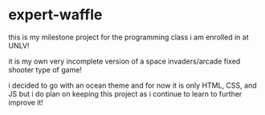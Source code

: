 # expert-waffle

this is my milestone project for the programming class i am enrolled in at UNLV!

it is my own very incomplete version of a space invaders/arcade fixed shooter type of game!

i decided to go with an ocean theme and for now it is only HTML, CSS, and JS but i do plan on keeping this project as i continue to learn to further improve it!
